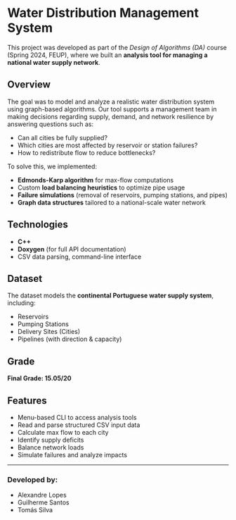 # Water Distribution Management System

This project was developed as part of the *Design of Algorithms (DA)* course (Spring 2024, FEUP), where we built an **analysis tool for managing a national water supply network**.

## Overview

The goal was to model and analyze a realistic water distribution system using graph-based algorithms. Our tool supports a management team in making decisions regarding supply, demand, and network resilience by answering questions such as:

- Can all cities be fully supplied?
- Which cities are most affected by reservoir or station failures?
- How to redistribute flow to reduce bottlenecks?

To solve this, we implemented:
- **Edmonds-Karp algorithm** for max-flow computations
- Custom **load balancing heuristics** to optimize pipe usage
- **Failure simulations** (removal of reservoirs, pumping stations, and pipes)
- **Graph data structures** tailored to a national-scale water network

## Technologies

- **C++**
- **Doxygen** (for full API documentation)
- CSV data parsing, command-line interface

## Dataset

The dataset models the **continental Portuguese water supply system**, including:
- Reservoirs
- Pumping Stations
- Delivery Sites (Cities)
- Pipelines (with direction & capacity)

## Grade

**Final Grade: 15.05/20**

## Features

- Menu-based CLI to access analysis tools
- Read and parse structured CSV input data
- Calculate max flow to each city
- Identify supply deficits
- Balance network loads
- Simulate failures and analyze impacts

---
### Developed by:
- Alexandre Lopes
- Guilherme Santos
- Tomás Silva
